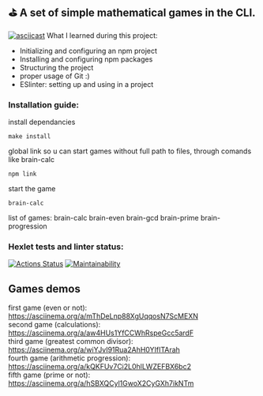 ## :golf: A set of simple mathematical games in the CLI.
[![asciicast](https://asciinema.org/a/kQKFUv7Ci2L0hlLWZEFBX6bc2.svg)](https://asciinema.org/a/kQKFUv7Ci2L0hlLWZEFBX6bc2)
What I learned during this project:
<ul>
<li>Initializing and configuring an npm project</li>
<li>Installing and configuring npm packages</li>
<li>Structuring the project</li>
<li>proper usage of Git :)</li>
<li>ESlinter: setting up and using in a project</li>
</ul>

### Installation guide:
install dependancies 

	make install
global link so u can start games without full path to files, through comands like brain-calc

	npm link
start the game 

	brain-calc

list of games: 
	brain-calc
	brain-even
	brain-gcd
	brain-prime
	brain-progression

### Hexlet tests and linter status:

[![Actions Status](https://github.com/leafes/frontend-project-lvl1/workflows/hexlet-check/badge.svg)](https://github.com/leafes/frontend-project-lvl1/actions)
[![Maintainability](https://api.codeclimate.com/v1/badges/df5933c9a4af316c0002/maintainability)](https://codeclimate.com/github/leafes/frontend-project-lvl1/maintainability)

## Games demos

first game (even or not): 
https://asciinema.org/a/mThDeLnp88XgUqqosN7ScMEXN
<br>second game (calculations):
https://asciinema.org/a/aw4HUs1YfCCWhRspeGcc5ardF
<br>third game (greatest common divisor):
https://asciinema.org/a/wiYJvI91Rua2AhH0YIfITArah
<br>fourth game (arithmetic progression):
https://asciinema.org/a/kQKFUv7Ci2L0hlLWZEFBX6bc2
<br>fifth game (prime or not):
https://asciinema.org/a/hSBXQCyl1GwoX2CyGXh7ikNTm